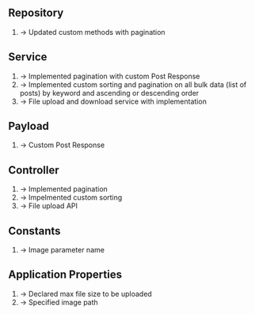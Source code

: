## Repository

1. -> Updated custom methods with pagination

## Service

1. -> Implemented pagination with custom Post Response
2. -> Implemented custom sorting and pagination on all bulk data (list of posts) by keyword and ascending or descending order
3. -> File upload and download service with implementation

## Payload

1. -> Custom Post Response

## Controller

1. -> Implemented pagination
2. -> Impelmented custom sorting
3. -> File upload API

## Constants

1. -> Image parameter name

## Application Properties

1. -> Declared max file size to be uploaded
2. -> Specified image path
